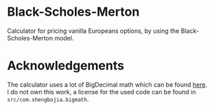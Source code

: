# Black-Scholes-Merton

Calculator for pricing vanilla Europeans options, by using the Black-Scholes-Merton model.

# Acknowledgements

<html>The calculator uses a lot of BigDecimal math which can be found <a href="https://github.com/eobermuhlner/big-math">here</a>.<br>
I do not own this work, a license for the used code can be found in <code>src/com.shengbojia.bigmath</code>.</html>
